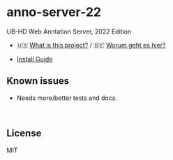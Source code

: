 ﻿
<!--#echo json="package.json" key="name" underline="=" -->
anno-server-22
==============
<!--/#echo -->

<!--#echo json="package.json" key="description" -->
UB-HD Web Anntation Server, 2022 Edition
<!--/#echo -->

* 🇺🇸 [What is this project?](docs/about/whats_this.en.md)
  / 🇩🇪 [Worum geht es hier?](docs/about/whats_this.de.md)

* [Install Guide](docs/install/)



<!--#toc stop="scan" -->



Known issues
------------

* Needs more/better tests and docs.




&nbsp;


License
-------
<!--#echo json="package.json" key=".license" -->
MIT
<!--/#echo -->
